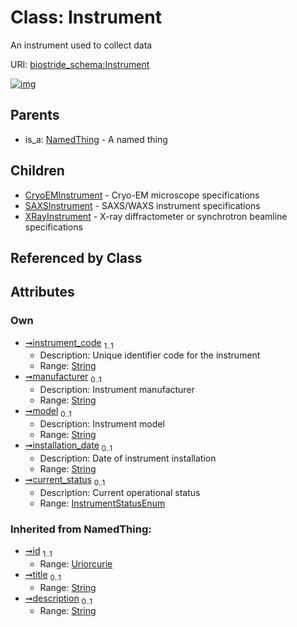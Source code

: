 
# Class: Instrument

An instrument used to collect data

URI: [biostride_schema:Instrument](https://w3id.org/biostride/schema/Instrument)


[![img](https://yuml.me/diagram/nofunky;dir:TB/class/[XRayInstrument],[SAXSInstrument],[NamedThing],[Instrument&#124;instrument_code:string;manufacturer:string%20%3F;model:string%20%3F;installation_date:string%20%3F;current_status:InstrumentStatusEnum%20%3F;id(i):uriorcurie;title(i):string%20%3F;description(i):string%20%3F]^-[XRayInstrument],[Instrument]^-[SAXSInstrument],[Instrument]^-[CryoEMInstrument],[NamedThing]^-[Instrument],[CryoEMInstrument])](https://yuml.me/diagram/nofunky;dir:TB/class/[XRayInstrument],[SAXSInstrument],[NamedThing],[Instrument&#124;instrument_code:string;manufacturer:string%20%3F;model:string%20%3F;installation_date:string%20%3F;current_status:InstrumentStatusEnum%20%3F;id(i):uriorcurie;title(i):string%20%3F;description(i):string%20%3F]^-[XRayInstrument],[Instrument]^-[SAXSInstrument],[Instrument]^-[CryoEMInstrument],[NamedThing]^-[Instrument],[CryoEMInstrument])

## Parents

 *  is_a: [NamedThing](NamedThing.md) - A named thing

## Children

 * [CryoEMInstrument](CryoEMInstrument.md) - Cryo-EM microscope specifications
 * [SAXSInstrument](SAXSInstrument.md) - SAXS/WAXS instrument specifications
 * [XRayInstrument](XRayInstrument.md) - X-ray diffractometer or synchrotron beamline specifications

## Referenced by Class


## Attributes


### Own

 * [➞instrument_code](instrument__instrument_code.md)  <sub>1..1</sub>
     * Description: Unique identifier code for the instrument
     * Range: [String](types/String.md)
 * [➞manufacturer](instrument__manufacturer.md)  <sub>0..1</sub>
     * Description: Instrument manufacturer
     * Range: [String](types/String.md)
 * [➞model](instrument__model.md)  <sub>0..1</sub>
     * Description: Instrument model
     * Range: [String](types/String.md)
 * [➞installation_date](instrument__installation_date.md)  <sub>0..1</sub>
     * Description: Date of instrument installation
     * Range: [String](types/String.md)
 * [➞current_status](instrument__current_status.md)  <sub>0..1</sub>
     * Description: Current operational status
     * Range: [InstrumentStatusEnum](InstrumentStatusEnum.md)

### Inherited from NamedThing:

 * [➞id](namedThing__id.md)  <sub>1..1</sub>
     * Range: [Uriorcurie](types/Uriorcurie.md)
 * [➞title](namedThing__title.md)  <sub>0..1</sub>
     * Range: [String](types/String.md)
 * [➞description](namedThing__description.md)  <sub>0..1</sub>
     * Range: [String](types/String.md)
